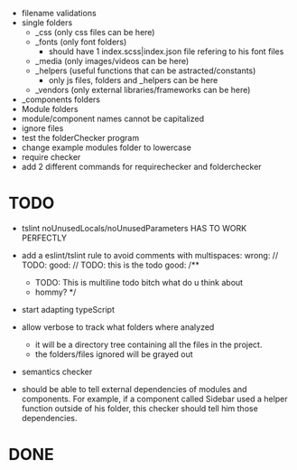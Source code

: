 - filename validations
- single folders
  - _css (only css files can be here)
  - _fonts (only font folders)
    - should have 1 index.scss|index.json file refering to his font files
  - _media (only images/videos can be here)
  - _helpers (useful functions that can be astracted/constants)
    - only js files, folders and _helpers can be here
  - _vendors (only external libraries/frameworks can be here)
- _components folders
- Module folders
- module/component names cannot be capitalized
- ignore files
- test the folderChecker program
- change example modules folder to lowercase
- require checker
- add 2 different commands for requirechecker and folderchecker

# TODO
  - tslint noUnusedLocals/noUnusedParameters HAS TO WORK PERFECTLY
  - add a eslint/tslint rule to avoid comments with multispaces:
    wrong: //      TODO:
    good: // TODO: this is the todo
    good:
    /**
     * TODO: This is multiline todo bitch what do u think about
     * hommy?
     */
  - start adapting typeScript
  - allow verbose to track what folders where analyzed
    - it will be a directory tree containing all the files in the project.
    - the folders/files ignored will be grayed out

  - semantics checker
  - should be able to tell external dependencies of modules and components.
    For example, if a component called Sidebar used a helper function outside
    of his folder, this checker should tell him those dependencies.

# DONE
